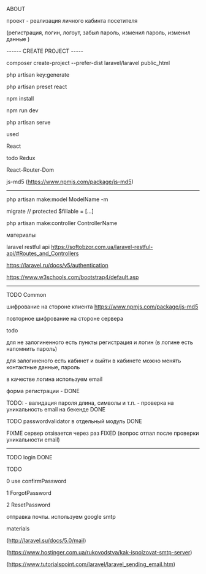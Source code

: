 
ABOUT

проект - реализация личного кабинта посетителя

(регистрация, логин, логоут, забыл пароль, изменил пароль, изменил данные )

------ CREATE PROJECT -----

composer create-project --prefer-dist laravel/laravel public_html

php artisan key:generate

php artisan preset react

npm install 

npm run dev

php artisan serve

used

React

todo Redux

React-Router-Dom

js-md5  (https://www.npmjs.com/package/js-md5)

-----------------------------

php artisan make:model ModelName -m

migrate
// 
protected $fillable = [...]


php artisan make:controller ControllerName



материалы

laravel restful  api  https://softobzor.com.ua/laravel-restful-api/#Routes_and_Controllers


https://laravel.ru/docs/v5/authentication

https://www.w3schools.com/bootstrap4/default.asp


------------------------

TODO Common

шифрование на стороне клиента   https://www.npmjs.com/package/js-md5

повторное шифрование на стороне сервера


todo

для не залогиненного есть пункты регистрация и логин (в логине есть напомнить пароль)

для залогиненого есть кабинет и выйти
в кабинете можно менять контактные данные, пароль

в качестве логина используем email

форма регистрации - DONE

TODO:  - валидация пароля длина, символы и т.п.   - проверка на уникальность email на бекенде DONE

TODO passwordvalidator в отдельный модуль DONE

FIXME сервер отзівается через раз  FIXED (вопрос отпал после проверки уникальности email)

---------- 
TODO login  DONE

TODO   

0  use confirmPassword

1 ForgotPassword

2 ResetPassword


отправка почты. используем google smtp

materials

(http://laravel.su/docs/5.0/mail)

(https://www.hostinger.com.ua/rukovodstva/kak-ispolzovat-smtp-server)

(https://www.tutorialspoint.com/laravel/laravel_sending_email.htm)


